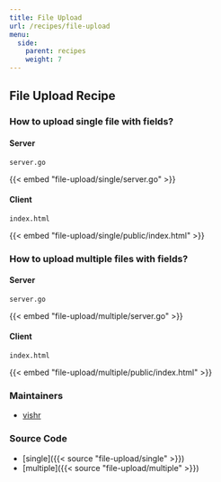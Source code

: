 ```yaml
---
title: File Upload
url: /recipes/file-upload
menu:
  side:
    parent: recipes
    weight: 7
---
```


## File Upload Recipe

### How to upload single file with fields?

#### Server

`server.go`

{{< embed "file-upload/single/server.go" >}}

#### Client

`index.html`

{{< embed "file-upload/single/public/index.html" >}}

### How to upload multiple files with fields?

#### Server

`server.go`

{{< embed "file-upload/multiple/server.go" >}}

#### Client

`index.html`

{{< embed "file-upload/multiple/public/index.html" >}}

### Maintainers

- [vishr](https://github.com/vishr)

### Source Code

- [single]({{< source "file-upload/single" >}})
- [multiple]({{< source "file-upload/multiple" >}})
